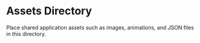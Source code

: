 # Assets Directory

Place shared application assets such as images, animations, and JSON files in this directory.
